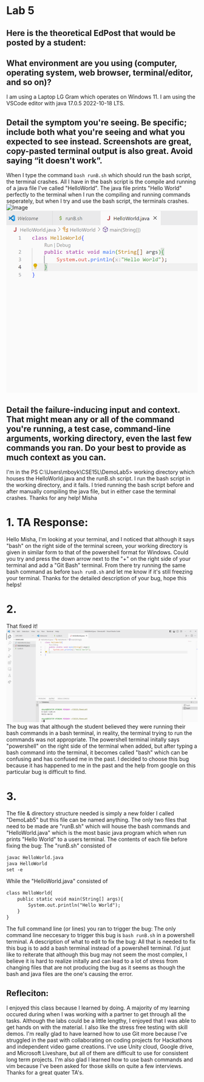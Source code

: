 # Lab 5
## Here is the theoretical EdPost that would be posted by a student:

## What environment are you using (computer, operating system, web browser, terminal/editor, and so on)?
I am using a Laptop LG Gram which operates on Windows 11. I am using the VSCode editor with java 17.0.5 2022-10-18 LTS.


## Detail the symptom you're seeing. Be specific; include both what you're seeing and what you expected to see instead. Screenshots are great, copy-pasted terminal output is also great. Avoid saying “it doesn't work”.
When I type the command ```bash runB.sh``` which should run the bash script, the terminal crashes. All I have in the bash script is the compile and running of a java file I've called "HelloWorld". The java file 
prints "Hello World" perfectly to the terminal when I run the compiling and running commands seperately, but when I try and use the bash script, the terminals crashes. 
![Image](termBash.png.png)
![Image](helloW.png.png)

## Detail the failure-inducing input and context. That might mean any or all of the command you're running, a test case, command-line arguments, working directory, even the last few commands you ran. Do your best to provide as much context as you can.
I'm in the PS C:\Users\mboyk\CSE15L\DemoLab5> working directory which houses the HelloWorld.java and the runB.sh script. I run the bash script in the working directory, and it fails. I tried
running the bash script before and after manually compiling the java file, but in either case the terminal crashes.
Thanks for any help!
Misha

# 1. TA Response:
Hello Misha, 
I'm looking at your terminal, and I noticed that although it says "bash" on the right side of the terminal screen, your working directory is given in similar form to that of the powershell
format for Windows. Could you try and press the down arrow next to the "+" on the right side of your terminal and add a "Git Bash" terminal. From there try running the same bash command as before ```bash runB.sh``` and 
let me know if it's still freezing your terminal. Thanks for the detailed description of your bug, hope this helps!

# 2. 
That fixed it!
![Image](successB.png)
The bug was that although the student believed they were running their bash commands in a bash terminal, in reality, the terminal trying to run the commands was not appropriate. The powershell terminal initally says "powershell" on the right side of the terminal when added, but after typing a bash command into the terminal, it becomes called "bash" which can be confusing and has confused me in the past. I decided to choose this bug because it has happened to me in the past and the help from google on this particular bug is difficult to find.

# 3.
The file & directory structure needed is simply a new folder I called "DemoLab5" but this file can be named anything. The only two files that need to be made are "runB.sh" which will house the bash commands and "HelloWorld.java" which is the most basic java program which when run prints "Hello World" to a users terminal.
The contents of each file before fixing the bug: The "runB.sh" consisted of 
```
javac HelloWorld.java
java HelloWorld
set -e
```
While the "HelloWorld.java" consisted of 
```
class HelloWorld{
    public static void main(String[] args){
        System.out.println("Hello World");
    }
}
```
The full command line (or lines) you ran to trigger the bug:
The only command line neccesary to trigger this bug is ```bash runB.sh``` in a powershell terminal.
A description of what to edit to fix the bug: All that is needed to fix this bug is to add a bash terminal instead of a powershell terminal. 
I'd just like to reiterate that although this bug may not seem the most complex, I believe it is hard to realize initally and can lead to a lot of stress from changing files that are not producing the bug as it seems as though the bash and java files are the one's causing the error. 

## Refleciton:
I enjoyed this class because I learned by doing. A majority of my learning occured during when I was working with a partner to get through all the tasks. Although the labs could be a little lengthy, I enjoyed that I was able to get hands on with the material. I also like the stress free testing with skill demos. I'm really glad to have learned how to use Git more because I've struggled in the past with collaborating on coding projects for Hackathons and independent video game creations. I've use Unity cloud, Google drive, and Microsoft Liveshare, but all of them are difficult to use for consistent long term projects. I'm also glad I learned how to use bash commands and vim because I've been asked for those skills on quite a few interviews. 
Thanks for a great quater TA's.
